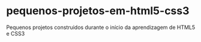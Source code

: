 # pequenos-projetos-em-html5-css3
 Pequenos projetos construidos durante o início da aprendizagem de HTML5 e CSS3

